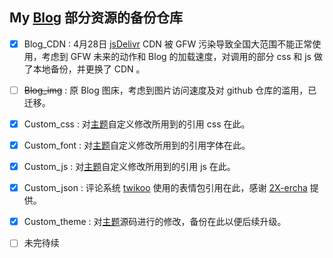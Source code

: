 ## My [Blog](https://blog.likeme.moe) 部分资源的备份仓库

- [x] Blog_CDN : 4月28日 [jsDelivr](https://www.jsdelivr.com) CDN 被 GFW 污染导致全国大范围不能正常使用，考虑到 GFW 未来的动作和 Blog 的加载速度，对调用的部分 css 和 js 做了本地备份，并更换了 CDN 。

- [ ] ~~Blog_img~~ : 原 Blog 图床，考虑到图片访问速度及对 github 仓库的滥用，已迁移。

- [x] Custom_css : 对[主题](https://github.com/jerryc127/hexo-theme-butterfly)自定义修改所用到的引用 css 在此。

- [x] Custom_font : 对[主题](https://github.com/jerryc127/hexo-theme-butterfly)自定义修改所用到的引用字体在此。

- [x] Custom_js : 对[主题](https://github.com/jerryc127/hexo-theme-butterfly)自定义修改所用到的引用 js 在此。

- [x] Custom_json : 评论系统 [twikoo](https://github.com/imaegoo/twikoo) 使用的表情包引用在此，感谢 [2X-ercha](https://github.com/2X-ercha/Twikoo-Magic) 提供。

- [x] Custom_theme : 对[主题](https://github.com/jerryc127/hexo-theme-butterfly)源码进行的修改，备份在此以便后续升级。

- [ ] 未完待续
